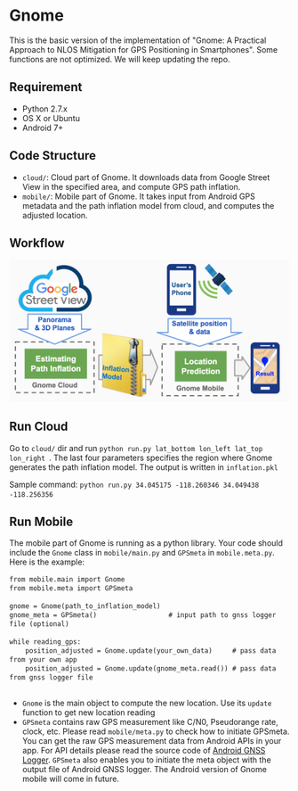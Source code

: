 # Gnome
This is the basic version of the implementation of "Gnome: A Practical Approach to NLOS Mitigation for GPS Positioning in Smartphones". Some functions are not optimized. We will keep updating the repo.

## Requirement
- Python 2.7.x
- OS X or Ubuntu 
- Android 7+

## Code Structure 
- `cloud/`: Cloud part of Gnome. It downloads data from Google Street View in the specified area, and compute GPS path inflation. 
- `mobile/`: Mobile part of Gnome. It takes input from Android GPS metadata and the path inflation model from cloud, and computes the adjusted location. 

## Workflow
![alt text](workflow.png "Workflow of Gnome")

## Run Cloud
Go to `cloud/` dir and run `python run.py lat_bottom lon_left lat_top lon_right `. The last four parameters specifies the region where Gnome generates the path inflation model. The output is written in `inflation.pkl`

Sample command: `python run.py 34.045175 -118.260346 34.049438 -118.256356`

## Run Mobile
The mobile part of Gnome is running as a python library. Your code should include the `Gnome` class in `mobile/main.py` and `GPSmeta` in `mobile.meta.py`. Here is the example:

```
from mobile.main import Gnome
from mobile.meta import GPSmeta

gnome = Gnome(path_to_inflation_model)
gnome_meta = GPSmeta()					# input path to gnss logger file (optional)

while reading_gps:
	position_adjusted = Gnome.update(your_own_data)		# pass data from your own app
	position_adjusted = Gnome.update(gnome_meta.read())	# pass data from gnss logger file 
	 
```

- `Gnome` is the main object to compute the new location. Use its `update` function to get new location reading
- `GPSmeta` contains raw GPS measurement like C/N0, Pseudorange rate, clock, etc. Please read `mobile/meta.py` to check how to initiate GPSmeta. You can get the raw GPS measurement data from Android APIs in your app. For API details please read the source code of [Android GNSS Logger](https://github.com/google/gps-measurement-tools/tree/master/GNSSLogger). `GPSmeta` also enables you to initiate the meta object with the output file of Android GNSS logger. The Android version of Gnome mobile will come in future. 

